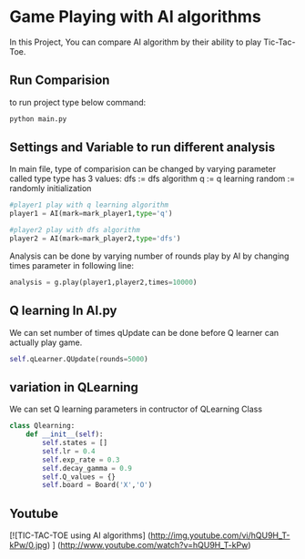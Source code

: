 # Game Playing with AI algorithms
In this Project, You can compare AI algorithm by their ability to play Tic-Tac-Toe.

## Run Comparision
to run project type below command:
```bash
python main.py
```

## Settings and Variable to run different analysis
In main file, type of comparision can be changed by varying parameter called type
type has 3 values:
dfs := dfs algorithm
q := q learning
random := randomly initialization 
```python
#player1 play with q learning algorithm 
player1 = AI(mark=mark_player1,type='q')

#player2 play with dfs algorithm
player2 = AI(mark=mark_player2,type='dfs')

```


Analysis can be done by varying number of rounds play by AI by changing times parameter in following line:

```python
analysis = g.play(player1,player2,times=10000)
```

## Q learning In AI.py
We can set number of times qUpdate can be done before Q learner can actually play game.

```python
self.qLearner.QUpdate(rounds=5000)
```

## variation in QLearning
We can set Q learning parameters in contructor of QLearning Class

```python
class Qlearning:
    def __init__(self):
        self.states = []
        self.lr = 0.4
        self.exp_rate = 0.3
        self.decay_gamma = 0.9
        self.Q_values = {}
        self.board = Board('X','O')
```

## Youtube

[![TIC-TAC-TOE using AI algorithms] (http://img.youtube.com/vi/hQU9H_T-kPw/0.jpg) ] (http://www.youtube.com/watch?v=hQU9H_T-kPw)
